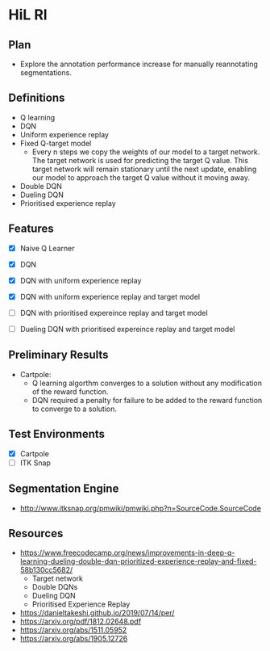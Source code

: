 # HiL Rl

## Plan

- Explore the annotation performance increase for manually reannotating segmentations.

## Definitions

- Q learning
- DQN
- Uniform experience replay
- Fixed Q-target model 
    - Every n steps we copy the weights of our model to a target network. The target network is used for predicting the target Q value. This target network will remain stationary until the next update, enabling our model to approach the target Q value without it moving away.
- Double DQN
- Dueling DQN
- Prioritised experience replay

## Features

- [x] Naive Q Learner
- [x] DQN
- [x] DQN with uniform experience replay
- [x] DQN with uniform experience replay and target model
- [ ] DQN with prioritised expereince replay and target model
- [ ] Dueling DQN with prioritised expereince replay and target model


## Preliminary Results

- Cartpole:
    - Q learning algorthm converges to a solution without any modification of the reward function.
    - DQN required a penalty for failure to be added to the reward function to converge to a solution.

## Test Environments

- [x] Cartpole
- [ ] ITK Snap
 
## Segmentation Engine

- http://www.itksnap.org/pmwiki/pmwiki.php?n=SourceCode.SourceCode

## Resources

- https://www.freecodecamp.org/news/improvements-in-deep-q-learning-dueling-double-dqn-prioritized-experience-replay-and-fixed-58b130cc5682/
    - Target network
    - Double DQNs
    - Dueling DQN
    - Prioritised Experience Replay
- https://danieltakeshi.github.io/2019/07/14/per/
- https://arxiv.org/pdf/1812.02648.pdf
- https://arxiv.org/abs/1511.05952
- https://arxiv.org/abs/1905.12726
